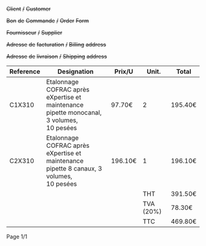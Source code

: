 ~~Client~~ ~~/~~ ~~Customer~~


~~Bon~~ ~~de~~ ~~Commande~~ ~~/~~ ~~Order~~ ~~Form~~

~~Fournisseur~~ ~~/~~ ~~Supplier~~


~~Adresse~~ ~~de~~ ~~facturation~~ ~~/~~ ~~Billing~~ ~~address~~


~~Adresse~~ ~~de~~ ~~livraison~~ ~~/~~ ~~Shipping~~ ~~address~~





|Reference|Designation|Prix/U|Unit.|Total|
|---|---|---|---|---|
|C1X310|Etalonnage COFRAC après eXpertise et<br>maintenance pipette monocanal, 3 volumes,<br>10 pesées|97.70€|2|195.40€|
|C2X310|Etalonnage COFRAC après eXpertise et<br>maintenance pipette 8 canaux, 3 volumes,<br>10 pesées|196.10€|1|196.10€|
||||THT|391.50€|
||||TVA (20%)|78.30€|
||||TTC|469.80€|


Page 1/1

